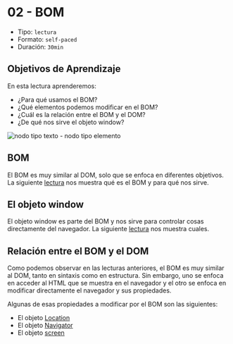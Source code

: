 # 02 - BOM

* Tipo: `lectura`
* Formato: `self-paced`
* Duración: `30min`

## Objetivos de Aprendizaje

En esta lectura aprenderemos:

* ¿Para qué usamos el BOM?
* ¿Qué elementos podemos modificar en el BOM?
* ¿Cuál es la relación entre el BOM y el DOM?
* ¿De qué nos sirve el objeto window?

![nodo tipo texto - nodo tipo elemento](http://librosweb.es/img/ajax/f0501.gif)

## BOM

El BOM es muy similar al DOM, solo que se enfoca en diferentes objetivos. La siguiente [lectura](http://librosweb.es/libro/ajax/capitulo_5.html) nos muestra qué es el BOM y para qué nos sirve.

## El objeto window

El objeto window es parte del BOM y nos sirve para controlar cosas directamente del navegador. La siguiente [lectura](http://librosweb.es/libro/ajax/capitulo_5/el_objeto_window.html) nos muestra cuales.

## Relación entre el BOM y el DOM

Como podemos observar en las lecturas anteriores, el BOM es muy similar al DOM, tanto en sintaxis como en estructura. Sin embargo, uno se enfoca en acceder al HTML que se muestra en el navegador y el otro se enfoca en modificar directamente el navegador y sus propiedades.

Algunas de esas propiedades a modificar por el BOM son las siguientes:

* El objeto [Location](http://librosweb.es/libro/ajax/capitulo_5/el_objeto_location.html)
* El objeto [Navigator](http://librosweb.es/libro/ajax/capitulo_5/el_objeto_navigator.html)
* El objeto [screen](http://librosweb.es/libro/ajax/capitulo_5/el_objeto_screen.html)

